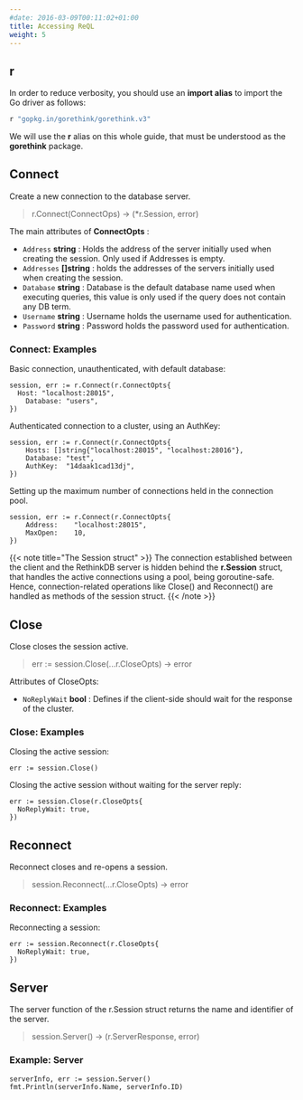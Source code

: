 ```yaml
---
#date: 2016-03-09T00:11:02+01:00
title: Accessing ReQL
weight: 5
---
```


## r

In order to reduce verbosity, you should use an **import alias** to import the Go driver as follows:

```go
r "gopkg.in/gorethink/gorethink.v3"
```
We will use the **r** alias on this whole guide, that
must be understood as the **gorethink** package.


## Connect

Create a new connection to the database server.

> r.Connect(ConnectOps) -> (*r.Session, error)

The main attributes of **ConnectOpts** :

- `Address` **string**  : Holds the address of the server initially used when creating the session. Only used if Addresses is empty.
- `Addresses` **[]string**  : holds the addresses of the servers initially used when creating the session.
- `Database` **string** : Database is the default database name used when executing queries, this
 value is only used if the query does not contain any DB term.
- `Username` **string** : Username holds the username used for authentication.
- `Password` **string** : Password holds the password used for authentication.

### Connect:  Examples

Basic connection, unauthenticated, with default database:

```
session, err := r.Connect(r.ConnectOpts{
  Host: "localhost:28015",
	Database: "users",
})
```

Authenticated connection to a cluster, using an AuthKey:

```
session, err := r.Connect(r.ConnectOpts{
	Hosts: []string{"localhost:28015", "localhost:28016"},
	Database: "test",
	AuthKey:  "14daak1cad13dj",
})
```

Setting up the maximum number of connections held in the connection pool.
```
session, err := r.Connect(r.ConnectOpts{
    Address:    "localhost:28015",
    MaxOpen:    10,
})
```

{{< note title="The Session struct" >}}
The connection established between the client and the RethinkDB server is hidden
behind the **r.Session** struct, that handles the active connections using a pool,
being goroutine-safe. Hence, connection-related operations like Close() and
Reconnect() are handled as methods of the session struct.
{{< /note >}}


## Close

Close closes the session active.

> err := session.Close(...r.CloseOpts) -> error

Attributes of CloseOpts:

- `NoReplyWait` **bool** : Defines if the client-side should wait for the response
of the cluster.

### Close:  Examples

Closing the active session:
```
err := session.Close()
```
Closing the active session without waiting for the server reply:
```
err := session.Close(r.CloseOpts{
  NoReplyWait: true,
})
```

## Reconnect

Reconnect closes and re-opens a session.

> session.Reconnect(...r.CloseOpts) -> error

### Reconnect: Examples

Reconnecting a session:

```
err := session.Reconnect(r.CloseOpts{
  NoReplyWait: true,
})
```

## Server

The server function of the r.Session struct returns
the name and identifier of the server.

> session.Server() -> (r.ServerResponse, error)

### Example: Server

```
serverInfo, err := session.Server()
fmt.Println(serverInfo.Name, serverInfo.ID)
```
